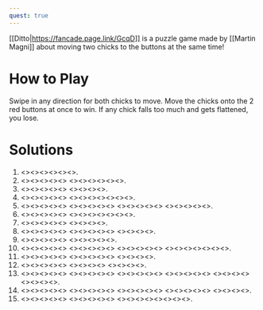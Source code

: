 ```yaml
---
quest: true
---
```


[[Ditto|https://fancade.page.link/GcqD]] is a puzzle game made by [[Martin Magni]] about moving two chicks to the buttons at the same time!

# How to Play

Swipe in any direction for both chicks to move. Move the chicks onto the 2 red buttons at once to win. If any chick falls too much and gets flattened, you lose.

# Solutions

1. <<NW>><<SW>><<SW>><<SW>><<NW>><<SE>>.
2. <<SW>><<SW>><<SW>><<NW>><<NW>> <<NE>><<NE>><<NE>><<NE>><<SE>><<NW>>.
3. <<SW>><<SW>><<NW>><<NE>><<NW>> <<NE>><<SE>><<SE>><<NE>>.
4. <<NW>><<NW>><<NE>><<SW>><<SW>> <<SW>><<SE>><<SE>><<SE>><<SE>><<NE>><<NW>>.
5. <<NE>><<NE>><<NE>><<NW>><<NW>> <<SW>><<SE>><<SE>><<NE>><<NW>> <<NW>><<NW>><<NE>><<SW>><<NE>> <<SE>><<SE>><<SW>><<NW>><<NE>>.
6. <<NE>><<SW>><<SW>><<NE>><<NE>> <<SW>><<NE>><<NE>><<SW>><<SW>><<NE>><<NE>>.
7. <<NE>><<NW>><<NE>><<NW>><<SW>> <<NW>><<SW>><<SE>><<NE>>.
8. <<SE>><<SW>><<SW>><<NW>><<NW>> <<SE>><<NE>><<SW>><<SE>><<NE>> <<NW>><<NE>><<NE>><<SE>>.
9. <<SW>><<SW>><<NE>><<NW>><<NW>> <<SW>><<SE>><<SE>><<SW>><<NW>>.
10. <<NW>><<NE>><<SE>><<SW>><<SW>> <<NW>><<NE>><<NE>><<SE>><<NE>> <<NE>><<NW>><<NE>><<SE>><<SW>> <<SW>><<SW>><<SW>><<SW>><<NW>><<NE>><<SW>>.
11. <<SE>><<NE>><<NW>><<NW>><<SW>> <<SE>><<NE>><<NW>><<SW>><<NW>> <<NE>><<NE>><<SE>><<SE>>.
12. <<NW>><<NW>><<SE>><<NE>><<NE>> <<NE>><<SE>><<SW>><<SW>> <<NW>><<NE>><<NW>><<NE>>.
13. <<SE>><<SE>><<NE>><<NE>><<NE>> <<SE>><<NE>><<NE>><<NW>><<NE>> <<SW>><<SW>><<NW>><<NE>><<NW>> <<SE>><<NE>><<NW>><<SW>><<SE>> <<NW>><<SW>><<NW>><<NE>> <<SE>><<NE>><<NW>><<SW>>.
14. <<NW>><<NE>><<SE>><<SW>><<NW>> <<NW>><<SE>><<SE>><<NE>><<NW>> <<NW>><<SW>><<SE>><<SE>><<NE>> <<NE>><<NW>><<SW>><<SE>><<NE>> <<NW>><<SW>><<SW>><<SW>>.
15. <<NW>><<NW>><<NE>><<NE>><<SE>> <<SE>><<SW>><<SW>><<NW>><<SW>> <<SW>><<SE>><<NE>><<NE>><<NE>><<NW>><<NW>><<NW>>.
